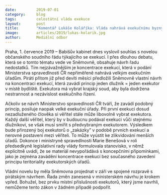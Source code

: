 ```yaml
---
date:         2019-07-01
category:     blog
tags:         celostátní vláda exekuce
layout:       post
title:        "Komentář Lukáše Koláříka: Vláda nahrává exekučnímu byznysu"
image:        articles/2019/lukas-kolarik.jpg
author:       Mediální odbor
---
```

 
Praha, 1. července 2019 – Babišův kabinet dnes vyslovil souhlas s novelou občanského soudního řádu týkajícího se exekucí. I přes dlouhou debatu, která se o tomto tématu vede ve Sněmovně, obsahuje návrh řadu nedostatků. Tím nejzávažnějším je koncentrace exekucí, která v podání Ministerstva spravedlnosti ČR nepřiměřeně nahrává velkým exekučním úřadům. Piráti přitom již před devíti měsíci předložili Sněmovně vlastní návrh na koncentraci exekucí, která zavádí princip jeden dlužník = jeden exekutor v místě bydliště. Exekutora má vybrat krajský soud, aby byla dodržena nestrannost a nezávislost exekučního řízení.

Ačkoliv se návrh Ministerstvo spravedlnosti ČR tváří, že zavádí podobný princip, posiluje naopak velké exekuční úřady. Při první exekuci dosud nezadluženého člověka si věřitel stále může libovolně vybrat exekutora. Každý další věřitel, který by v budoucnu podával exekuci vůči stejnému dlužníkovi, se však musí smířit s předvybraným exekutorem. Výsledkem bude přirozený boj exekutorů o „zakázky” v podobě prvních exekucí a nerovné postavení mezi věřiteli. To může vyústit ke zlikvidování menších úřadů. Dokonce i ministryně spravedlnosti Marie Benešová v roli předsedkyně legislativní rady vlády formulovala stanovisko, v němž explicitně uvádí, že se materiál nevypořádává s koncepčními připomínkami, jako je zejména zavádění koncentrace exekucí bez současného zavedení principu teritoriality exekutorských úřadů.

Vládní novelu by měla Sněmovna projednat v září ve spojené rozpravě s pirátským návrhem. Řada změn zanesená v ministerském návrhu je krokem vpřed. Bohužel, bez prvku místní příslušnosti exekutorů, který jsme navrhli, nemůžeme tento zákon v žádném případě podpořit. 
